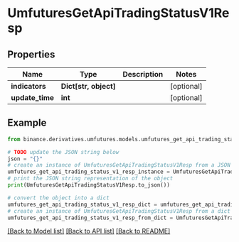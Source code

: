 # UmfuturesGetApiTradingStatusV1Resp


## Properties

Name | Type | Description | Notes
------------ | ------------- | ------------- | -------------
**indicators** | **Dict[str, object]** |  | [optional] 
**update_time** | **int** |  | [optional] 

## Example

```python
from binance.derivatives.umfutures.models.umfutures_get_api_trading_status_v1_resp import UmfuturesGetApiTradingStatusV1Resp

# TODO update the JSON string below
json = "{}"
# create an instance of UmfuturesGetApiTradingStatusV1Resp from a JSON string
umfutures_get_api_trading_status_v1_resp_instance = UmfuturesGetApiTradingStatusV1Resp.from_json(json)
# print the JSON string representation of the object
print(UmfuturesGetApiTradingStatusV1Resp.to_json())

# convert the object into a dict
umfutures_get_api_trading_status_v1_resp_dict = umfutures_get_api_trading_status_v1_resp_instance.to_dict()
# create an instance of UmfuturesGetApiTradingStatusV1Resp from a dict
umfutures_get_api_trading_status_v1_resp_from_dict = UmfuturesGetApiTradingStatusV1Resp.from_dict(umfutures_get_api_trading_status_v1_resp_dict)
```
[[Back to Model list]](../README.md#documentation-for-models) [[Back to API list]](../README.md#documentation-for-api-endpoints) [[Back to README]](../README.md)


